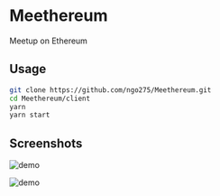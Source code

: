 # Meethereum
Meetup on Ethereum

## Usage

```bash
git clone https://github.com/ngo275/Meethereum.git
cd Meethereum/client
yarn
yarn start
```

## Screenshots

![demo](https://raw.github.com/wiki/ngo275/Meethereum/images/newMeetup.gif)

![demo](https://raw.github.com/wiki/ngo275/Meethereum/images/applyMeetup.gif)
